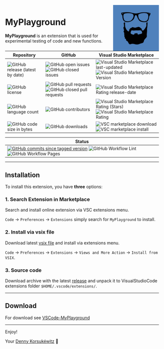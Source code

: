 <img align="right" width="150" height="150" src="doc/images/icon.png">

# MyPlayground

**MyPlayground** is an extension that is used for experimental testing of code and new functions.

| Repository | GitHub | Visual Studio Marketplace |
| ------ | ------ | ------ |
| ![GitHub release (latest by date)](https://img.shields.io/github/v/release/dennykorsukewitz/VSCode-MyPlayground) | ![GitHub open issues](https://img.shields.io/github/issues/dennykorsukewitz/VSCode-MyPlayground) ![GitHub closed issues](https://img.shields.io/github/issues-closed/dennykorsukewitz/VSCode-MyPlayground?color=#44CC44) | ![Visual Studio Marketplace last-updated](https://img.shields.io/visual-studio-marketplace/last-updated/dennykorsukewitz.MyPlayground) ![Visual Studio Marketplace Version ](https://img.shields.io/visual-studio-marketplace/v/dennykorsukewitz.MyPlayground) |
| ![GitHub license](https://img.shields.io/github/license/dennykorsukewitz/VSCode-MyPlayground) | ![GitHub pull requests](https://img.shields.io/github/issues-pr/dennykorsukewitz/VSCode-MyPlayground?label=PR) ![GitHub closed pull requests](https://img.shields.io/github/issues-pr-closed/dennykorsukewitz/VSCode-MyPlayground?color=g&label=PR) | ![Visual Studio Marketplace Rating release-date](https://img.shields.io/visual-studio-marketplace/release-date/dennykorsukewitz.MyPlayground) |
| ![GitHub language count](https://img.shields.io/github/languages/count/dennykorsukewitz/VSCode-MyPlayground?style=flat&label=language)  | ![GitHub contributors](https://img.shields.io/github/contributors/dennykorsukewitz/VSCode-MyPlayground) | ![Visual Studio Marketplace Rating (Stars)](https://img.shields.io/visual-studio-marketplace/stars/dennykorsukewitz.MyPlayground) ![Visual Studio Marketplace Rating](https://img.shields.io/visual-studio-marketplace/r/dennykorsukewitz.MyPlayground) |
| ![GitHub code size in bytes](https://img.shields.io/github/languages/code-size/dennykorsukewitz/VSCode-MyPlayground)  | ![GitHub downloads](https://img.shields.io/github/downloads/dennykorsukewitz/VSCode-MyPlayground/total?style=flat) | ![VSC marketplace download](https://img.shields.io/visual-studio-marketplace/d/dennykorsukewitz.MyPlayground) ![VSC marketplace install](https://img.shields.io/visual-studio-marketplace/i/dennykorsukewitz.MyPlayground) |

| Status |
 | ------ |
| [![GitHub commits since tagged version](https://img.shields.io/github/commits-since/dennykorsukewitz/VSCode-MyPlayground/0.0.1/dev)](https://github.com/dennykorsukewitz/VSCode-MyPlayground/compare/0.0.1...dev) ![GitHub Workflow Lint](https://github.com/dennykorsukewitz/VSCode-MyPlayground/actions/workflows/lint.yml/badge.svg?branch=dev&style=flat&label=Lint) ![GitHub Workflow Pages](https://github.com/dennykorsukewitz/VSCode-MyPlayground/actions/workflows/pages.yml/badge.svg?branch=dev&style=flat&label=GitHub%20Pages) |

---

## Installation

To install this extension, you have **three** options:

### 1. Search Extension in Marketplace

Search and install online extension via VSC extensions menu.

`Code` -> `Preferences` -> `Extensions` simply search for `MyPlayground` to install.

### 2. Install via vsix file

Download latest [vsix file](https://github.com/dennykorsukewitz/VSCode-MyPlayground/releases) and install via extensions menu.

`Code` -> `Preferences` -> `Extensions` -> `Views and More Action` -> `Install from VSIX`.

### 3. Source code

Download archive with the latest [release](https://github.com/dennykorsukewitz/VSCode-MyPlayground/releases) and unpack it to VisualStudioCode extensions folder
`$HOME/.vscode/extensions/`.

---

## Download

For download see [VSCode-MyPlayground](https://github.com/dennykorsukewitz/VSCode-MyPlayground/releases)

---

Enjoy!

Your [Denny Korsukéwitz](https://github.com/dennykorsukewitz) 🚀
